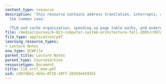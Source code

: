 ```yaml
---
content_type: resource
description: 'this resource contains address translation, interrupts, speeding up
  the common case:

  ?TLB and cache organization, speeding up page table walks, and modern usage.'
file: /media/courses/6-823-computer-system-architecture-fall-2005/c997dbb24b5e8f2810ff26559e6593b1_l10_vrtl_mem.pdf
file_type: application/pdf
learning_resource_types:
- Lecture Notes
ocw_type: OCWFile
parent_title: Lecture Notes
parent_type: CourseSection
resourcetype: Document
title: l10_vrtl_mem.pdf
uid: c997dbb2-4b5e-8f28-10ff-26559e6593b1
---
```

